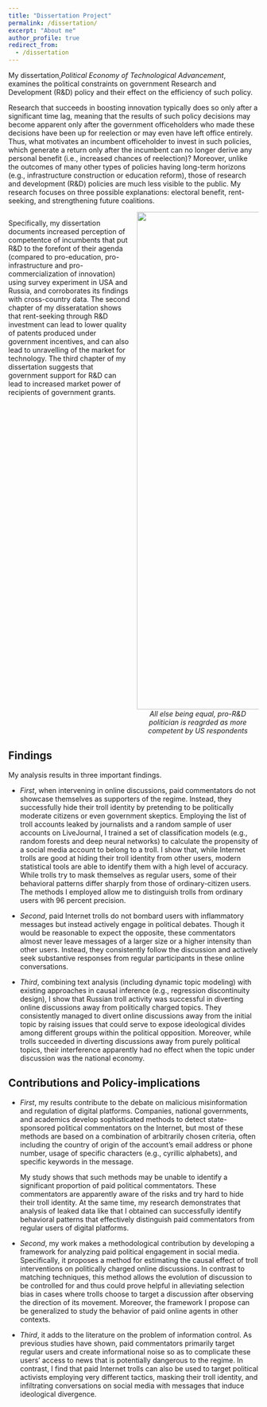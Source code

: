 ```yaml
---
title: "Dissertation Project"
permalink: /dissertation/
excerpt: "About me"
author_profile: true
redirect_from: 
  - /dissertation
---
```


<style>
  .col2 {
    columns: 2 200px;         /* number of columns and width in pixels*/
    -webkit-columns: 2 200px; /* chrome, safari */
    -moz-columns: 2 200px;    /* firefox */
  }
  .col3 {
    columns: 3 100px;
    -webkit-columns: 3 100px;
    -moz-columns: 3 100px;
  }
</style>


My dissertation,*Political Economy of Technological Advancement*, examines the political constraints on government Research and Development (R&D) policy and their effect on the efficiency of such policy.
  
Research that succeeds in boosting innovation typically does so only after a significant time lag, meaning that the results of such policy decisions may become apparent only after the government officeholders who made these decisions have been up for reelection or may even have left office entirely. Thus, what motivates an incumbent officeholder to invest in such policies, which generate a return only after the incumbent can no longer derive any personal benefit (i.e., increased chances of reelection)? Moreover, unlike the outcomes of many other types of policies having long-term horizons (e.g., infrastructure construction or education reform), those of research and development (R&D) policies are much less visible to the public.
My research focuses on three possible explanations: electoral benefit, rent-seeking, and strengthening future coalitions. 
 

<div class="col2">

Specifically, my dissertation documents increased perception of competentce of incumbents that put R&D to the forefont of their agenda (compared to pro-education, pro-infrastructure and pro-commercialization of innovation) using survey experiment in USA and Russia, and corroborates its findings with cross-country data.
The second chapter of my disseratation shows that rent-seeking through R&D investment can lead to lower quality of patents produced under government incentives, and can also lead to unravelling of the market for technology. The third chapter of my dissertation suggests that government support for R&D can lead to increased market power of recipients of government grants.

<p style="page-break-after: always;">&nbsp;</p>
<p style="page-break-before: always;">&nbsp;</p>
<center>

<img src="https://NataliaLamberova.github.io/files/USA-attentive-sample_2models.png" height="1000">
<figcaption><i>All else being equal, pro-R&D politician is reagrded as more competent by US respondents</i></figcaption>
 </center>

</div>

## Findings

My analysis results in three important findings.

* *First*, when intervening in online discussions, paid commentators do not showcase themselves as supporters of the regime.  Instead, they successfully hide their troll identity by pretending to be politically moderate citizens or even government skeptics.  Employing the list of troll accounts leaked by journalists and a random sample of user accounts on LiveJournal, I trained a set of classification models (e.g., random forests and deep neural networks) to calculate the propensity of a social media account to belong to a troll.  I show that, while Internet trolls are good at hiding their troll identity from other users, modern statistical tools are able to identify them with a high level of accuracy.  While trolls try to mask themselves as regular users, some of their behavioral patterns differ sharply from those of ordinary-citizen users.  The methods I employed allow me to distinguish trolls from ordinary users with 96 percent precision.

* *Second*, paid Internet trolls do not bombard users with inflammatory messages but instead actively engage in political debates.  Though it would be reasonable to expect the opposite, these commentators almost never leave messages of a larger size or a higher intensity than other users.  Instead, they consistently follow the discussion and actively seek substantive responses from regular participants in these online conversations.

* *Third*, combining text analysis (including dynamic topic modeling) with existing approaches in causal inference (e.g., regression discontinuity design), I show that Russian troll activity was successful in diverting online discussions away from politically charged topics. They consistently managed to divert online discussions away from the initial topic by raising issues that could serve to expose ideological divides among different groups within the political opposition.  Moreover, while trolls succeeded in diverting discussions away from purely political topics, their interference apparently had no effect when the topic under discussion was the national economy.

## Contributions and Policy-implications

- *First*, my results contribute to the debate on malicious misinformation and regulation of digital platforms. Companies, national governments, and academics develop sophisticated methods to detect state-sponsored political commentators on the Internet, but most of these methods are based on a combination of arbitrarily chosen criteria, often including the country of origin of the account’s email address or phone number, usage of specific characters (e.g., cyrillic alphabets), and specific keywords in the message.  

  My study shows that such methods may be unable to identify a significant proportion of paid political commentators.  These commentators are apparently aware of the risks and try hard to hide their troll identity.  At the same time, my research demonstrates that analysis of leaked data like that I obtained can successfully identify behavioral patterns that effectively distinguish paid commentators from regular users of digital platforms.

- *Second*, my work makes a methodological contribution by developing a framework for analyzing paid political engagement in social media.  Specifically, it proposes a method for estimating the causal effect of troll interventions on politically charged online discussions. In contrast to matching techniques, this method allows the evolution of discussion to be controlled for and thus could prove helpful in alleviating selection bias in cases where trolls choose to target a discussion after observing the direction of its movement.  Moreover, the framework I propose can be generalized to study the behavior of paid online agents in other contexts.

- *Third*, it adds to the literature on the problem of information control.  As previous studies have shown, paid commentators primarily target regular users and create informational noise so as to complicate these users’ access to news that is potentially dangerous to the regime. In contrast, I find that paid Internet trolls can also be used to target political activists employing very different tactics, masking their troll identity, and infiltrating conversations on social media with messages that induce ideological divergence.

